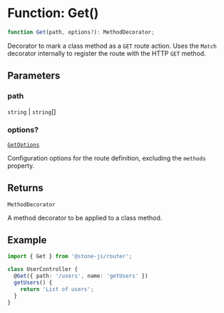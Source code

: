 # Function: Get()

```ts
function Get(path, options?): MethodDecorator;
```

Decorator to mark a class method as a `GET` route action.
Uses the `Match` decorator internally to register the route with the HTTP `GET` method.

## Parameters

### path

`string` | `string`[]

### options?

[`GetOptions`](../interfaces/GetOptions.md)

Configuration options for the route definition, excluding the `methods` property.

## Returns

`MethodDecorator`

A method decorator to be applied to a class method.

## Example

```typescript
import { Get } from '@stone-js/router';

class UserController {
  @Get({ path: '/users', name: 'getUsers' })
  getUsers() {
    return 'List of users';
  }
}
```
